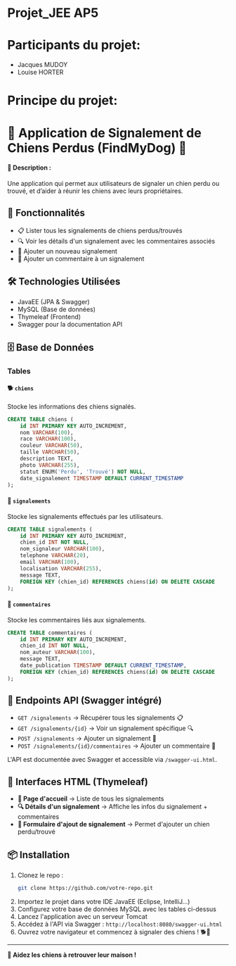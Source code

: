 # Projet_JEE AP5

# Participants du projet:
  - Jacques MUDOY
  - Louise HORTER

# Principe du projet:
# 🐾 Application de Signalement de Chiens Perdus (FindMyDog) 🐾

#### 📌 **Description :**  
Une application qui permet aux utilisateurs de signaler un chien perdu ou trouvé, et d’aider à réunir les chiens avec leurs propriétaires.  

## 🚀 Fonctionnalités

- 📋 Lister tous les signalements de chiens perdus/trouvés
- 🔍 Voir les détails d'un signalement avec les commentaires associés
- 📝 Ajouter un nouveau signalement
- 💬 Ajouter un commentaire à un signalement

## 🛠️ Technologies Utilisées

- JavaEE (JPA & Swagger)
- MySQL (Base de données)
- Thymeleaf (Frontend)
- Swagger pour la documentation API

## 🗄️ Base de Données

### Tables

#### 🐕 `chiens`

Stocke les informations des chiens signalés.

```sql
CREATE TABLE chiens (
    id INT PRIMARY KEY AUTO_INCREMENT,
    nom VARCHAR(100),
    race VARCHAR(100),
    couleur VARCHAR(50),
    taille VARCHAR(50),
    description TEXT,
    photo VARCHAR(255),
    statut ENUM('Perdu', 'Trouvé') NOT NULL,
    date_signalement TIMESTAMP DEFAULT CURRENT_TIMESTAMP
);
```

#### 📌 `signalements`

Stocke les signalements effectués par les utilisateurs.

```sql
CREATE TABLE signalements (
    id INT PRIMARY KEY AUTO_INCREMENT,
    chien_id INT NOT NULL,
    nom_signaleur VARCHAR(100),
    telephone VARCHAR(20),
    email VARCHAR(100),
    localisation VARCHAR(255),
    message TEXT,
    FOREIGN KEY (chien_id) REFERENCES chiens(id) ON DELETE CASCADE
);
```

#### 💬 `commentaires`

Stocke les commentaires liés aux signalements.

```sql
CREATE TABLE commentaires (
    id INT PRIMARY KEY AUTO_INCREMENT,
    chien_id INT NOT NULL,
    nom_auteur VARCHAR(100),
    message TEXT,
    date_publication TIMESTAMP DEFAULT CURRENT_TIMESTAMP,
    FOREIGN KEY (chien_id) REFERENCES chiens(id) ON DELETE CASCADE
);
```

## 📡 Endpoints API (Swagger intégré)

- `GET /signalements` → Récupérer tous les signalements 📋
- `GET /signalements/{id}` → Voir un signalement spécifique 🔍
- `POST /signalements` → Ajouter un signalement 📝
- `POST /signalements/{id}/commentaires` → Ajouter un commentaire 💬

L'API est documentée avec Swagger et accessible via `/swagger-ui.html`.

## 🎨 Interfaces HTML (Thymeleaf)

- **📌 Page d'accueil** → Liste de tous les signalements
- **🔍 Détails d'un signalement** → Affiche les infos du signalement + commentaires
- **📝 Formulaire d'ajout de signalement** → Permet d'ajouter un chien perdu/trouvé

## 📦 Installation

1. Clonez le repo :
   ```bash
   git clone https://github.com/votre-repo.git
   ```
2. Importez le projet dans votre IDE JavaEE (Eclipse, IntelliJ...)
3. Configurez votre base de données MySQL avec les tables ci-dessus
4. Lancez l'application avec un serveur Tomcat
5. Accédez à l'API via Swagger : `http://localhost:8080/swagger-ui.html`
6. Ouvrez votre navigateur et commencez à signaler des chiens ! 🐕🚀

---

**🐾 Aidez les chiens à retrouver leur maison !**


